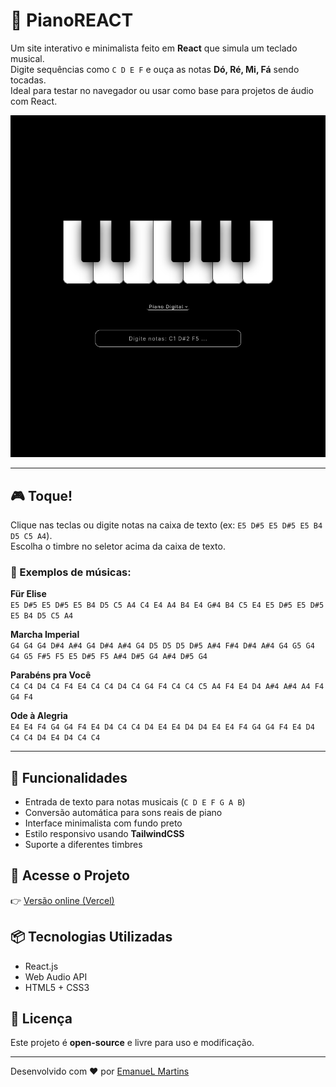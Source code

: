 # 🎹 PianoREACT

Um site interativo e minimalista feito em **React** que simula um teclado musical.  
Digite sequências como `C D E F` e ouça as notas **Dó, Ré, Mi, Fá** sendo tocadas.  
Ideal para testar no navegador ou usar como base para projetos de áudio com React.

![Visual do Projeto](piano.png)

---

## 🎮 Toque!

Clique nas teclas ou digite notas na caixa de texto (ex: `E5 D#5 E5 D#5 E5 B4 D5 C5 A4`).  
Escolha o timbre no seletor acima da caixa de texto.

### 🎵 Exemplos de músicas:

**Für Elise**  
`E5 D#5 E5 D#5 E5 B4 D5 C5 A4 C4 E4 A4 B4 E4 G#4 B4 C5 E4 E5 D#5 E5 D#5 E5 B4 D5 C5 A4`

**Marcha Imperial**  
`G4 G4 G4 D#4 A#4 G4 D#4 A#4 G4 D5 D5 D5 D#5 A#4 F#4 D#4 A#4 G4 G5 G4 G4 G5 F#5 F5 E5 D#5 F5 A#4 D#5 G4 A#4 D#5 G4`

**Parabéns pra Você**  
`C4 C4 D4 C4 F4 E4 C4 C4 D4 C4 G4 F4 C4 C4 C5 A4 F4 E4 D4 A#4 A#4 A4 F4 G4 F4`

**Ode à Alegria**  
`E4 E4 F4 G4 G4 F4 E4 D4 C4 C4 D4 E4 E4 D4 D4 E4 E4 F4 G4 G4 F4 E4 D4 C4 C4 D4 E4 D4 C4 C4`

---

## 🧠 Funcionalidades

- Entrada de texto para notas musicais (`C D E F G A B`)
- Conversão automática para sons reais de piano
- Interface minimalista com fundo preto
- Estilo responsivo usando **TailwindCSS**
- Suporte a diferentes timbres

## 🚀 Acesse o Projeto

👉 [Versão online (Vercel)](https://piano-react-okan-ovcgm6xfw-emanuel-martins-projects.vercel.app/)

## 📦 Tecnologias Utilizadas

- React.js
- Web Audio API
- HTML5 + CSS3


## 📄 Licença

Este projeto é **open-source** e livre para uso e modificação.

---

Desenvolvido com ❤️ por [EmanueL Martins](https://github.com/MartinesEmanuel)



